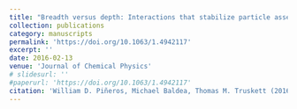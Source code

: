 ```yaml
---
title: "Breadth versus depth: Interactions that stabilize particle assemblies to changes in density or temperature"
collection: publications
category: manuscripts
permalink: 'https://doi.org/10.1063/1.4942117'
excerpt: ''
date: 2016-02-13
venue: 'Journal of Chemical Physics'
# slidesurl: ''
#paperurl: 'https://doi.org/10.1063/1.4942117'
citation: 'William D. Piñeros, Michael Baldea, Thomas M. Truskett (2016). &quot; Breadth versus depth: Interactions that stabilize particle assemblies to changes in density or temperature 1.&quot; <i>Journal of Chemical Physics</i>'
---
```

